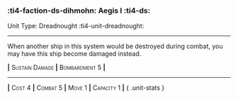 ### :ti4-faction-ds-dihmohn: **Aegis I** :ti4-ds:

Unit Type: Dreadnought :ti4-unit-dreadnought:

---

When another ship in this system would be destroyed during combat, you may have this ship become damaged instead.

__|__ <span style="font-variant:small-caps;">Sustain Damage</span> __|__ <span style="font-variant:small-caps;">Bombardment 5</span> __|__

---

__|__ <span style="font-variant:small-caps;">Cost 4</span> __|__ <span style="font-variant:small-caps;">Combat 5</span> __|__ <span style="font-variant:small-caps;">Move 1</span> __|__ <span style="font-variant:small-caps;">Capacity 1</span> __|__
{ .unit-stats }
